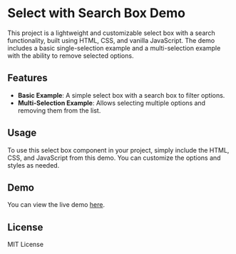 # Select with Search Box Demo

This project is a lightweight and customizable select box with a search functionality, built using HTML, CSS, and vanilla JavaScript. The demo includes a basic single-selection example and a multi-selection example with the ability to remove selected options.

## Features

- **Basic Example**: A simple select box with a search box to filter options.
- **Multi-Selection Example**: Allows selecting multiple options and removing them from the list.

## Usage

To use this select box component in your project, simply include the HTML, CSS, and JavaScript from this demo. You can customize the options and styles as needed.

## Demo

You can view the live demo [here](https://example.com/demo).

## License

MIT License

